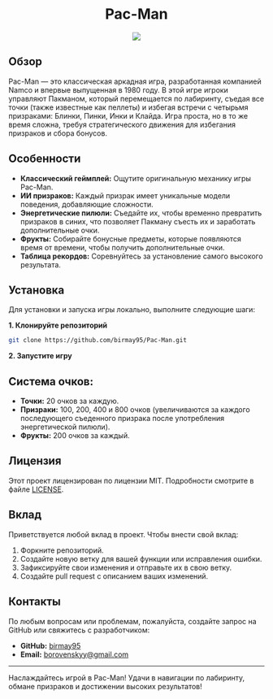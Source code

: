 <h1 align="center">Pac-Man</h1>

<div align="center">
  <img src="https://user-images.githubusercontent.com/74038190/212284158-e840e285-664b-44d7-b79b-e264b5e54825.gif"  />
</div>

## Обзор

Pac-Man — это классическая аркадная игра, разработанная компанией Namco и впервые выпущенная в 1980 году. В этой игре игроки управляют Пакманом, который перемещается по лабиринту, съедая все точки (также известные как пеллеты) и избегая встречи с четырьмя призраками: Блинки, Пинки, Инки и Клайда. Игра проста, но в то же время сложна, требуя стратегического движения для избегания призраков и сбора бонусов.

## Особенности

- **Классический геймплей:** Ощутите оригинальную механику игры Pac-Man.
- **ИИ призраков:** Каждый призрак имеет уникальные модели поведения, добавляющие сложности.
- **Энергетические пилюли:** Съедайте их, чтобы временно превратить призраков в синих, что позволяет Пакману съесть их и заработать дополнительные очки.
- **Фрукты:** Собирайте бонусные предметы, которые появляются время от времени, чтобы получить дополнительные очки.
- **Таблица рекордов:** Соревнуйтесь за установление самого высокого результата.

## Установка

Для установки и запуска игры локально, выполните следующие шаги:

**1. Клонируйте репозиторий**
```bash
git clone https://github.com/birmay95/Pac-Man.git
```

**2. Запустите игру**

## Система очков:

- **Точки:** 20 очков за каждую.
- **Призраки:** 100, 200, 400 и 800 очков (увеличиваются за каждого последующего съеденного призрака после употребления энергетической пилюли).
- **Фрукты:** 200 очков за каждый.

## Лицензия

Этот проект лицензирован по лицензии MIT. Подробности смотрите в файле [LICENSE](LICENSE).

## Вклад

Приветствуется любой вклад в проект. Чтобы внести свой вклад:

1. Форкните репозиторий.
2. Создайте новую ветку для вашей функции или исправления ошибки.
3. Зафиксируйте свои изменения и отправьте их в свою ветку.
4. Создайте pull request с описанием ваших изменений.

## Контакты

По любым вопросам или проблемам, пожалуйста, создайте запрос на GitHub или свяжитесь с разработчиком:

- **GitHub:** [birmay95](https://github.com/birmay95)
- **Email:** borovenskyy@gmail.com

---

Наслаждайтесь игрой в Pac-Man! Удачи в навигации по лабиринту, обмане призраков и достижении высоких результатов!
